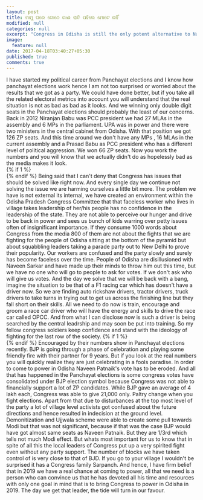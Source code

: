 ```yaml
---
layout: post
title: ମାମୁ ଘରେ ଗୋଠେ ଗାଈ ରାତି ପହିଲେ ମୋଟେ ନାହିଁ
modified: null
categories: null
excerpt: "Congress in Odisha is still the only potent alternative to Naveen's misadministration of Odisha, no matter what Modi wants you to believe."
image:
  feature: null
date: 2017-04-18T03:40:27+05:30
published: true
comments: true
---
```


I have started my political career from Panchayat elections and I know how panchayat elections work hence I am not too surprised or worried about the results that we got as a party. We could have done better, but if you take all the related electoral metrics into account you will understand that the real situation is not as bad as bad as it looks. And we winning only double digit seats in the Panchayat elections should probably the least of our concerns. Back in 2012 Niranjan Babu was PCC president we had 27 MLAs in the assembly and 6 MPs in the parliament. UPA was in power and there were two ministers in the central cabinet from Odisha. With that position we got 126 ZP seats. And this time around we don't have any MPs , 16 MLAs in the current assembly and a Prasad Babu as PCC president who has a different level of political aggression. We won 66 ZP seats. Now you work the numbers and you will know that we actually didn't do as hopelessly bad as the media makes it look.   
{% if 1 %}
<br>
{% endif %}
Being said that I can't deny that Congress has issues that should be solved like right now. And every single day we continue not solving the issue we are harming ourselves a little bit more. The problem we have is not external its internal, we have created an environment within the Odisha Pradesh Congress Committee that that faceless worker who lives in village takes leadership of her/his people has no confidence in the leadership of the state. They are not able to perceive our hunger and drive to be back in power and sees us bunch of kids warring over petty issues often of insignificant importance. If they consume 1000 words about Congress from the media 800 of them are not about the fights that we are fighting for the people of Odisha sitting at the bottom of the pyramid but about squabbling leaders taking a parade party out to New Delhi to prove their popularity. Our workers are confused and the party slowly and surely has become faceless over the time. People of Odisha are disillusioned with Naveen Sarkar and have made up their minds to throw him out this time, but we have no one who will go to people to ask for votes. If we don't ask who will give us votes. And the day we solve that we will be back with a bang, imagine the situation to be that of a F1 racing car which has doesn't have a driver now. So we are finding auto rickshaw drivers, tractor drivers, truck drivers to take turns in trying out to get us across the finishing line but they fall short on their skills. All we need to do now is train, encourage and groom a race car driver who will have the energy and skills to drive the race car called OPCC. And from what I can disclose now is such a driver is being searched by the central leadrship and may soon be put into training. So my fellow congress soldiers keep confidence and stand with the ideology of fighting for the last row of the society.
{% if 1 %}
<br>
{% endif %}
Encouraged by their numbers show in Panchayat elections recently. BJP is going through a phase of celebration and playing some friendly fire with their partner for 9 years. But if you look at the real numbers you will quickly realize they are just celebrating in a fools paradise. In order to come to power in Odisha Naveen Patnaik's vote has to be eroded. And all that has happened in the Panchayat elections is some congress votes have consolidated under BJP election symbol because Congress was not able to financially support a lot of ZP candidates. While BJP gave an average of 4 lakh each, Congress was able to give 21,000 only. Paltry change when you fight elections. Apart from that due to disturbances at the top most level of the party a lot of village level activists got confused about the future directions and hence resulted in indecision at the ground level. Demonitization and Ujjwala scheme were able to create some pull towards Modi but that was not significant, because if that was the case BJP would have got almost same seats as Naveen Patnaik. But they are 1/3rd which tells not much Modi effect. But whats most important for us to know that in spite of all this the local leaders of Congress put up a very spirited fight even without any party support. The number of blocks we have taken control of is very close to that of BJD. If you go to your village I wouldn't be surprised it has a Congress family Sarpanch. And hence, I have firm belief that in 2019 we have a real chance at coming to power, all that we need is a person who can convince us that he has devoted all his time and resources with only one goal in mind that is to bring Congress to power in Odisha in 2019. The day we get that leader, the tide will turn in our favour.
